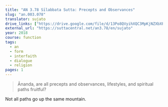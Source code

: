 ```yaml
---
title: "AN 3.78 Sīlabbata Sutta: Precepts and Observances"
slug: "an.003.078"
translator: sujato
drive_links: ["https://drive.google.com/file/d/13Po8QVyihXQC3MpKjNZXbXPO61ybyuM_"]
external_url: "https://suttacentral.net/an3.78/en/sujato"
year: 2018
course: function
tags:
  - an
  - form
  - interfaith
  - dialogue
  - religion
pages: 1
---
```


> Ānanda, are all precepts and observances, lifestyles, and spiritual paths fruitful?

Not all paths go up the same mountain.

